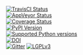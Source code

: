 [![TravisCI Status](https://travis-ci.org/obspy/obspy.svg?branch=master)](https://travis-ci.org/obspy/obspy)<br/>
[![AppVeyor Status](https://ci.appveyor.com/api/projects/status/xqrbaj9phjm6l2vw/branch/master?svg=true&branch=master)](https://ci.appveyor.com/project/obspy/obspy)<br/>
[![Coverage Status](https://codecov.io/gh/obspy/obspy/branch/master/graph/badge.svg)](https://codecov.io/gh/obspy/obspy)<br/>
[![PyPI Version](https://img.shields.io/pypi/v/obspy.svg)](https://pypi.python.org/pypi/obspy)<br />
[![Supported Python versions](https://img.shields.io/pypi/pyversions/obspy.svg)](https://pypi.python.org/pypi/obspy/)<br />
[![DOI](https://zenodo.org/badge/doi/10.5281/zenodo.48254.svg)](https://dx.doi.org/10.5281/zenodo.48254)<br/>
[![Gitter](https://badges.gitter.im/JoinChat.svg)](https://gitter.im/obspy/obspy?utm_source=badge&utm_medium=badge&utm_campaign=pr-badge&utm_content=badge)
[![LGPLv3](https://www.gnu.org/graphics/lgplv3-88x31.png)](https://www.gnu.org/licenses/lgpl.html)